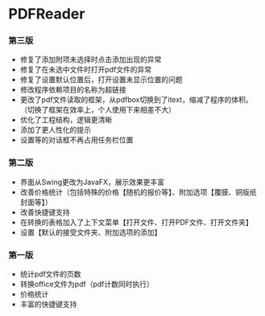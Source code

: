 # PDFReader

### 第三版
* 修复了添加附项未选择时点击添加出现的异常
* 修复了在未选中文件时打开pdf文件的异常
* 修复了设置默认位置后，打开设置未显示位置的问题
* 修改程序依赖项目的名称为超链接
* 更改了pdf文件读取的框架，从pdfbox切换到了itext，缩减了程序的体积。（切换了框架在效率上，个人使用下来相差不大）
* 优化了工程结构，逻辑更清晰
* 添加了更人性化的提示
* 设置等的对话框不再占用任务栏位置

### 第二版
* 界面从Swing更改为JavaFX，展示效果更丰富
* 改善价格统计（包括特殊的价格【随机的报价等】、附加选项【覆膜、铜版纸封面等】）
* 改善快捷键支持
* 在转换的表格加入了上下文菜单【打开文件、打开PDF文件、打开文件夹】
* 设置【默认的接受文件夹、附加选项的添加】

### 第一版
* 统计pdf文件的页数
* 转换office文件为pdf（pdf计数同时执行）
* 价格统计
* 丰富的快捷键支持

